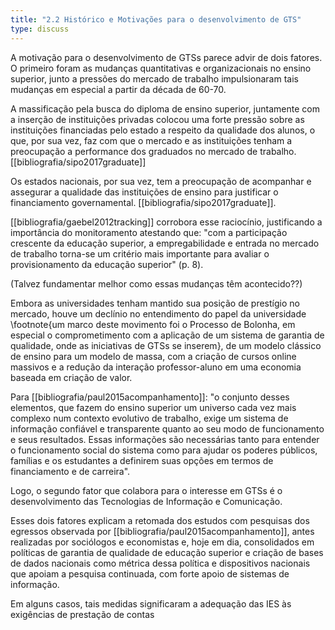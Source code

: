 ```yaml
---
title: "2.2 Histórico e Motivações para o desenvolvimento de GTS"
type: discuss
---
```

A motivação para o desenvolvimento de GTSs parece advir de dois fatores. O primeiro foram as mudanças quantitativas e organizacionais no ensino superior, junto a pressões do mercado de trabalho impulsionaram tais mudanças em especial a partir da década de 60-70.

A massificação pela busca do diploma de ensino superior, juntamente com a inserção de instituições privadas colocou uma forte pressão sobre as instituições financiadas pelo estado a respeito da qualidade dos alunos, o que, por sua vez, faz com que o mercado e as instituições tenham a preocupação a performance dos graduados no mercado de trabalho. [[bibliografia/sipo2017graduate]]

Os estados nacionais, por sua vez, tem a preocupação de acompanhar e assegurar a qualidade das instituições de ensino para justificar o financiamento governamental. [[bibliografia/sipo2017graduate]].

[[bibliografia/gaebel2012tracking]] corrobora esse raciocínio, justificando a importância do monitoramento atestando que: "com a participação crescente da educação superior, a empregabilidade e entrada no mercado de trabalho torna-se um critério mais importante para avaliar o provisionamento da educação superior" (p. 8).


(Talvez fundamentar melhor como essas mudanças têm acontecido??)

Embora as universidades tenham mantido sua posição de prestígio no mercado, houve um declínio no entendimento do papel da universidade \footnote{um marco deste movimento foi o Processo de Bolonha, em especial o comprometimento com a aplicação de um sistema de garantia de qualidade, onde as iniciativas de GTSs se inserem}, de um modelo clássico de ensino para um modelo de massa, com a criação de cursos online massivos e a redução da interação professor-aluno em uma economia baseada em criação de valor.


Para [[bibliografia/paul2015acompanhamento]]: "o conjunto desses elementos, que fazem do ensino superior um universo cada vez mais complexo num contexto evolutivo de trabalho, exige um sistema de informação confiável e transparente quanto ao seu modo de funcionamento e seus resultados. Essas informações são necessárias tanto para entender o funcionamento social do sistema como para ajudar os poderes públicos, famílias e os estudantes a definirem suas opções em termos de financiamento e de carreira".

Logo, o segundo fator que colabora para o interesse em GTSs é o desenvolvimento das Tecnologias de Informação e Comunicação. 

Esses dois fatores explicam a retomada dos estudos com pesquisas dos egressos observada por [[bibliografia/paul2015acompanhamento]], antes realizadas por sociólogos e economistas e, hoje em dia, consolidados em políticas de garantia de qualidade de educação superior e criação de bases de dados nacionais como métrica dessa política e dispositivos nacionais que apoiam a pesquisa continuada, com forte apoio de sistemas de informação. 

Em alguns casos, tais medidas significaram a adequação das IES às exigências de prestação de contas 